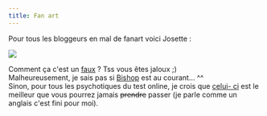 ```yaml
---
title: Fan art
---
```


Pour tous les bloggeurs en mal de fanart voici Josette :

![](./pics/boobies.jpg)

Comment ça c'est un
[faux](http://www.vboogieman.com/boobies.php?text=caca%0a%0dprout) ? Tss vous
êtes jaloux ;)  
Malheureusement, je sais pas si [Bishop](http://www.zebishop.com) est au
courant... ^^  
Sinon, pour tous les psychotiques du test online, je crois que [celui-
ci](http://www.annexftp.com/~xbreed/funny/quizzzz.htm) est le meilleur que
vous pourrez jamais <s>prendre</s> passer (je parle comme un anglais c'est
fini pour moi).

